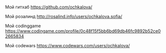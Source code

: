 Мой гитхаб https://github.com/ochkalova/

Мой розалинд http://rosalind.info/users/ochkalova.sofia/

Мой codinggame https://www.codingame.com/profile/0c48f15f5bb6bd69db46fc9892b52ce02665834

Мой codewars https://www.codewars.com/users/ochkalova/
